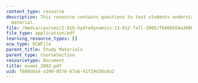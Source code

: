 ```yaml
---
content_type: resource
description: This resource contains questions to test students understanding of course
  material.
file: /media/courses/2-016-hydrodynamics-13-012-fall-2005/f686bb54a390057667a641f29d38c8a2_exam1_2003.pdf
file_type: application/pdf
learning_resource_types: []
ocw_type: OCWFile
parent_title: Study Materials
parent_type: CourseSection
resourcetype: Document
title: exam1_2003.pdf
uid: f686bb54-a390-0576-67a6-41f29d38c8a2
---
```

